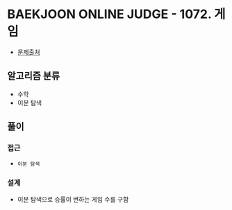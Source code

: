 # BAEKJOON ONLINE JUDGE - 1072. 게임

- [문제출처](https://www.acmicpc.net/problem/1072 '1072. 게임')

## 알고리즘 분류

- 수학
- 이분 탐색

## 풀이

### 접근

- `이분 탐색`

### 설계

- 이분 탐색으로 승률이 변하는 게임 수를 구함
